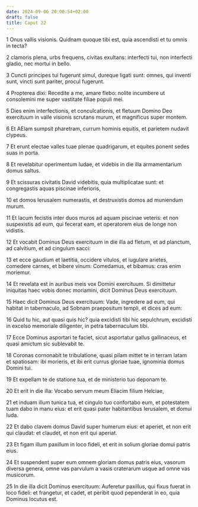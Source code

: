```yaml
---
date: 2024-09-06 20:00:54+02:00
draft: false
title: Caput 22
---
```





1 Onus vallis visionis. Quidnam quoque tibi est, quia ascendisti et tu omnis in tecta?

2 clamoris plena, urbs frequens, civitas exultans: interfecti tui, non interfecti gladio, nec mortui in bello.

3 Cuncti principes tui fugerunt simul, dureque ligati sunt: omnes, qui inventi sunt, vincti sunt pariter, procul fugerunt.

4 Propterea dixi: Recedite a me, amare flebo: nolite incumbere ut consolemini me super vastitate filiae populi mei.

5 Dies enim interfectionis, et conculcationis, et fletuum Domino Deo exercituum in valle visionis scrutans murum, et magnificus super montem.

6 Et AElam sumpsit pharetram, currum hominis equitis, et parietem nudavit clypeus.

7 Et erunt electae valles tuae plenae quadrigarum, et equites ponent sedes suas in porta.

8 Et revelabitur operimentum Iudae, et videbis in die illa armamentarium domus saltus.

9 Et scissuras civitatis David videbitis, quia multiplicatae sunt: et congregastis aquas piscinae inferioris,

10 et domos Ierusalem numerastis, et destruxistis domos ad muniendum murum.

11 Et lacum fecistis inter duos muros ad aquam piscinae veteris: et non suspexistis ad eum, qui fecerat eam, et operatorem eius de longe non vidistis.

12 Et vocabit Dominus Deus exercituum in die illa ad fletum, et ad planctum, ad calvitium, et ad cingulum sacci:

13 et ecce gaudium et laetitia, occidere vitulos, et iugulare arietes, comedere carnes, et bibere vinum: Comedamus, et bibamus: cras enim moriemur.

14 Et revelata est in auribus meis vox Domini exercituum. Si dimittetur iniquitas haec vobis donec moriamini, dicit Dominus Deus exercituum.

15 Haec dicit Dominus Deus exercituum: Vade, ingredere ad eum, qui habitat in tabernaculo, ad Sobnam praepositum templi, et dices ad eum:

16 Quid tu hic, aut quasi quis hic? quia excidisti tibi hic sepulchrum, excidisti in excelso memoriale diligenter, in petra tabernaculum tibi.

17 Ecce Dominus asportari te faciet, sicut asportatur gallus gallinaceus, et quasi amictum sic sublevabit te.

18 Coronas cornonabit te tribulatione, quasi pilam mittet te in terram latam et spatiosam: ibi morieris, et ibi erit currus gloriae tuae, ignominia domus Domini tui.

19 Et expellam te de statione tua, et de ministerio tuo deponam te.

20 Et erit in die illa: Vocabo servum meum Eliacim filium Helciae,

21 et induam illum tunica tua, et cingulo tuo confortabo eum, et potestatem tuam dabo in manu eius: et erit quasi pater habitantibus Ierusalem, et domui Iuda.

22 Et dabo clavem domus David super humerum eius: et aperiet, et non erit qui claudat: et claudet, et non erit qui aperiat.

23 Et figam illum paxillum in loco fideli, et erit in solium gloriae domui patris eius.

24 Et suspendent super eum omnem gloriam domus patris eius, vasorum diversa genera, omne vas parvulum a vasis craterarum usque ad omne vas musicorum.

25 In die illa dicit Dominus exercituum: Auferetur paxillus, qui fixus fuerat in loco fideli: et frangetur, et cadet, et peribit quod pependerat in eo, quia Dominus locutus est.

